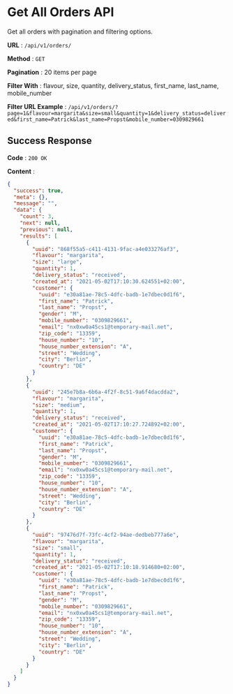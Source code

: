 # Get All Orders API

Get all orders with pagination and filtering options.

**URL** : `/api/v1/orders/`

**Method** : `GET`

**Pagination** : 20 items per page

**Filter With** : flavour, size, quantity, delivery_status, first_name, last_name, mobile_number

**Filter URL Example** : `/api/v1/orders/?page=1&flavour=margarita&size=small&quantity=1&delivery_status=delivered&first_name=Patrick&last_name=Propst&mobile_number=0309829661`

## Success Response

**Code** : `200 OK`

**Content** :

```json
{
  "success": true,
  "meta": {},
  "message": "",
  "data": {
    "count": 3,
    "next": null,
    "previous": null,
    "results": [
      {
        "uuid": "868f55a5-c411-4131-9fac-a4e033276af3",
        "flavour": "margarita",
        "size": "large",
        "quantity": 1,
        "delivery_status": "received",
        "created_at": "2021-05-02T17:10:30.624551+02:00",
        "customer": {
          "uuid": "e30a81ae-78c5-4dfc-badb-1e7dbec0d1f6",
          "first_name": "Patrick",
          "last_name": "Propst",
          "gender": "M",
          "mobile_number": "0309829661",
          "email": "nx0xw0a45cs1@temporary-mail.net",
          "zip_code": "13359",
          "house_number": "10",
          "house_number_extension": "A",
          "street": "Wedding",
          "city": "Berlin",
          "country": "DE"
        }
      },
      {
        "uuid": "245e7b8a-6b6a-4f2f-8c51-9a6f4dacdda2",
        "flavour": "margarita",
        "size": "medium",
        "quantity": 1,
        "delivery_status": "received",
        "created_at": "2021-05-02T17:10:27.724892+02:00",
        "customer": {
          "uuid": "e30a81ae-78c5-4dfc-badb-1e7dbec0d1f6",
          "first_name": "Patrick",
          "last_name": "Propst",
          "gender": "M",
          "mobile_number": "0309829661",
          "email": "nx0xw0a45cs1@temporary-mail.net",
          "zip_code": "13359",
          "house_number": "10",
          "house_number_extension": "A",
          "street": "Wedding",
          "city": "Berlin",
          "country": "DE"
        }
      },
      {
        "uuid": "97476d7f-73fc-4cf2-94ae-dedbeb777a6e",
        "flavour": "margarita",
        "size": "small",
        "quantity": 1,
        "delivery_status": "received",
        "created_at": "2021-05-02T17:10:18.914680+02:00",
        "customer": {
          "uuid": "e30a81ae-78c5-4dfc-badb-1e7dbec0d1f6",
          "first_name": "Patrick",
          "last_name": "Propst",
          "gender": "M",
          "mobile_number": "0309829661",
          "email": "nx0xw0a45cs1@temporary-mail.net",
          "zip_code": "13359",
          "house_number": "10",
          "house_number_extension": "A",
          "street": "Wedding",
          "city": "Berlin",
          "country": "DE"
        }
      }
    ]
  }
}
```

